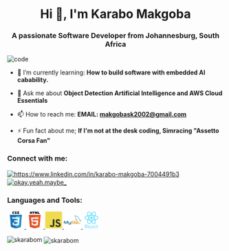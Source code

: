 
<h1 align="center">Hi 👋, I'm Karabo Makgoba</h1>
<h3 align="center">A passionate Software Developer from Johannesburg, South Africa</h3>
<img  style={{margin: '0 auto'}} width="50%" alt="code" margin="10px auto" src="https://media3.giphy.com/labs/images/api.gif" />



- 🌱 I’m currently learning: **How to build software with embedded AI cabability.**

- 💬 Ask me about **Object Detection Artificial Intelligence and AWS Cloud Essentials**

- 📫 How to reach me: **EMAIL: makgobask2002@gmail.com**

- ⚡ Fun fact about me; **If I'm not at the desk coding, Simracing "Assetto Corsa Fan"**

<h3 align="left">Connect with me:</h3>
<p align="left">
<a href="https://linkedin.com/in/karabo-makgoba-7004491b3" target="blank"><img align="center" src="https://raw.githubusercontent.com/rahuldkjain/github-profile-readme-generator/master/src/images/icons/Social/linked-in-alt.svg" alt="https://www.linkedin.com/in/karabo-makgoba-7004491b3" height="30" width="40" /></a>
<a href="https://instagram.com/okay.yeah.maybe_" target="blank"><img align="center" src="https://raw.githubusercontent.com/rahuldkjain/github-profile-readme-generator/master/src/images/icons/Social/instagram.svg" alt="okay.yeah.maybe_" height="30" width="40" /></a>
</p>

<h3 align="left">Languages and Tools:</h3>
<p align="left"> <a href="https://www.w3schools.com/css/" target="_blank" rel="noreferrer"> <img src="https://raw.githubusercontent.com/devicons/devicon/master/icons/css3/css3-original-wordmark.svg" alt="css3" width="40" height="40"/> </a> <a href="https://www.w3.org/html/" target="_blank" rel="noreferrer"> <img src="https://raw.githubusercontent.com/devicons/devicon/master/icons/html5/html5-original-wordmark.svg" alt="html5" width="40" height="40"/> </a> <a href="https://developer.mozilla.org/en-US/docs/Web/JavaScript" target="_blank" rel="noreferrer"> <img src="https://raw.githubusercontent.com/devicons/devicon/master/icons/javascript/javascript-original.svg" alt="javascript" width="40" height="40"/> </a> <a href="https://www.mysql.com/" target="_blank" rel="noreferrer"> <img src="https://raw.githubusercontent.com/devicons/devicon/master/icons/mysql/mysql-original-wordmark.svg" alt="mysql" width="40" height="40"/> </a> <a href="https://reactjs.org/" target="_blank" rel="noreferrer"> <img src="https://raw.githubusercontent.com/devicons/devicon/master/icons/react/react-original-wordmark.svg" alt="react" width="40" height="40"/> </a> </p>

<p><img align="left" src="https://github-readme-stats.vercel.app/api/top-langs?username=skarabom&show_icons=true&locale=en&layout=compact" alt="skarabom" /></p>

<p>&nbsp;<img align="center" src="https://github-readme-stats.vercel.app/api?username=skarabom&show_icons=true&locale=en" alt="skarabom" /></p>
